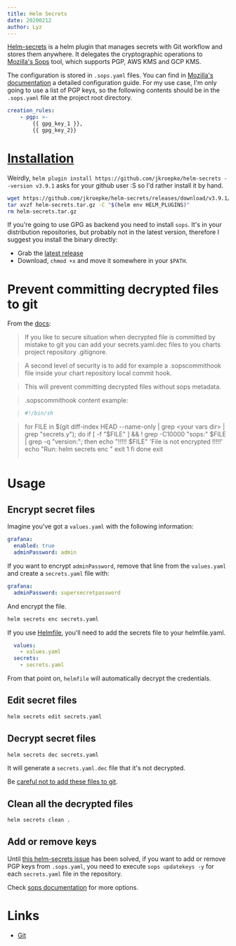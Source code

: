 ```yaml
---
title: Helm Secrets
date: 20200212
author: Lyz
---
```


[Helm-secrets](https://github.com/jkroepke/helm-secrets) is a helm plugin
that manages secrets with Git workflow and stores them anywhere. It delegates
the cryptographic operations to [Mozilla's
Sops](https://github.com/mozilla/sops) tool, which supports PGP, AWS KMS and GCP
KMS.

The configuration is stored in `.sops.yaml` files. You can find in [Mozilla's
documentation](https://github.com/mozilla/sops) a detailed configuration guide.
For my use case, I'm only going to use a list of PGP keys, so the following
contents should be in the `.sops.yaml` file at the project root directory.

```yaml
creation_rules:
    - pgp: >-
        {{ gpg_key_1 }},
        {{ gpg_key_2}}
```

# [Installation](https://github.com/jkroepke/helm-secrets#installation-and-dependencies)

Weirdly, `helm plugin install https://github.com/jkroepke/helm-secrets --version
v3.9.1` asks for your github user :S so I'd rather install it by hand.

```bash
wget https://github.com/jkroepke/helm-secrets/releases/download/v3.9.1/helm-secrets.tar.gz
tar xvzf helm-secrets.tar.gz -C "$(helm env HELM_PLUGINS)"
rm helm-secrets.tar.gz
```

If you're going to use GPG as backend you need to install `sops`. It's in your
distribution repositories, but probably not in the latest version, therefore
I suggest you install the binary directly:

* Grab the [latest release](https://github.com/mozilla/sops/releases)
* Download, `chmod +x` and move it somewhere in your `$PATH`.

# Prevent committing decrypted files to git

From the [docs](https://github.com/futuresimple/helm-secrets):
> If you like to secure situation when decrypted file is committed by mistake to
> git you can add your secrets.yaml.dec files to you charts project repository
> .gitignore.

> A second level of security is to add for example a .sopscommithook file inside
> your chart repository local commit hook.

> This will prevent committing decrypted files without sops metadata.

> .sopscommithook content example:

> ```yaml
> #!/bin/sh

> for FILE in $(git diff-index HEAD --name-only | grep <your vars dir> | grep "secrets.y"); do
>     if [ -f "$FILE" ] && ! grep -C10000 "sops:" $FILE | grep -q "version:"; then
>         echo "!!!!! $FILE" 'File is not encrypted !!!!!'
>         echo "Run: helm secrets enc <file path>"
>         exit 1
>     fi
> done
> exit
> ```

# Usage

## Encrypt secret files

Imagine you've got a `values.yaml` with the following information:
```yaml
grafana:
  enabled: true
  adminPassword: admin
```

If you want to encrypt `adminPassword`, remove that line from the `values.yaml`
and create a `secrets.yaml` file with:
```yaml
grafana:
  adminPassword: supersecretpassword
```

And encrypt the file.
```bash
helm secrets enc secrets.yaml
```

If you use [Helmfile](helmfile.md), you'll need to add the secrets file to your
helmfile.yaml.
```yaml
  values:
    - values.yaml
  secrets:
    - secrets.yaml
```

From that point on, `helmfile` will automatically decrypt the credentials.

## Edit secret files

```bash
helm secrets edit secrets.yaml
```

## Decrypt secret files

```bash
helm secrets dec secrets.yaml
```

It will generate a `secrets.yaml.dec` file that it's not decrypted.

Be [careful not to add these files to
git](#prevent-committing-decrypted-files-to-git).

## Clean all the decrypted files

```bash
helm secrets clean .
```

## Add or remove keys

Until [this helm-secrets
issue](https://github.com/futuresimple/helm-secrets/issues/147) has been solved,
if you want to add or remove PGP keys from `.sops.yaml`, you need to execute
`sops updatekeys -y` for each `secrets.yaml` file in the repository.

Check [sops
documentation](https://github.com/mozilla/sops#adding-and-removing-keys) for
more options.

# Links

* [Git](https://github.com/futuresimple/helm-secrets)
